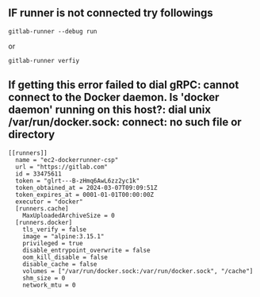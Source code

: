 ## IF runner is not connected try followings

```
gitlab-runner --debug run
```
or
```
gitlab-runner verfiy
```

## If getting this error failed to dial gRPC: cannot connect to the Docker daemon. Is 'docker daemon' running on this host?: dial unix /var/run/docker.sock: connect: no such file or directory
```
[[runners]]
  name = "ec2-dockerrunner-csp"
  url = "https://gitlab.com"
  id = 33475611
  token = "glrt---B-zHmq6AwL6zz2yc1k"
  token_obtained_at = 2024-03-07T09:09:51Z
  token_expires_at = 0001-01-01T00:00:00Z
  executor = "docker"
  [runners.cache]
    MaxUploadedArchiveSize = 0
  [runners.docker]
    tls_verify = false
    image = "alpine:3.15.1"
    privileged = true
    disable_entrypoint_overwrite = false
    oom_kill_disable = false
    disable_cache = false
    volumes = ["/var/run/docker.sock:/var/run/docker.sock", "/cache"]
    shm_size = 0
    network_mtu = 0

```
